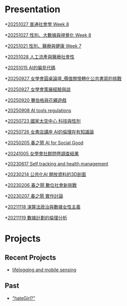 # Presentation
*[20251027 普通社會學 Week 8]()

*[20251027 性別、大數據與視覺化 Week 8]()

*[20251021 性別、醫療與健康 Week 7]()

*[20251028 人工流產與醫療社會性](https://docs.google.com/presentation/d/e/2PACX-1vTM2frV0y97i5WPDmKJcu68HAuqa3Q_TOW-DnYIUrvoD0nntSWKiN65fVnmcYF_4epPDKoeahFWIW13/pub?start=false&loop=false&delayms=3000)

*[20251015 AI的偏見代碼]()

*[20250927 女學會圓桌論壇_價值關懷轉化公共書寫的挑戰]()

*[20250927 女學會策展經驗與談]()

*[20250920 賽伯格與花繩遊戲]()

*[20250908 AI tools regulations]()

*[20250723 國家太空中心 科技與性別]()

*[20250726 女書店講座 AI的倫理存有知識論]()

*[20250205 春之鬧 AI for Social Good]()

*[20241005 女學會社群問卷調查結果]()

*[20230617 Self tracking and health management]()

*[20230214 公共化AI 開放資料的3D剖面]()

*[20230206 春之鬧 數位社會新挑戰]()

*[20230207 春之鬧 實作討論]()

*[20211118 演算法政治與數據女性主義]()

*[20211119 數據計劃的倫理分析]()


# Projects

## Recent Projects
* [lifelogging and mobile sensing]()

## Past
* ["hateGirl?"]()

